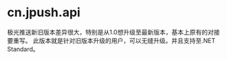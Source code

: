 # cn.jpush.api
极光推送新旧版本差异很大，特别是从1.0想升级至最新版本，基本上原有的对接要重写。
此版本就是针对旧版本升级的用户，可以无缝升级。并且支持至.NET Standard。
